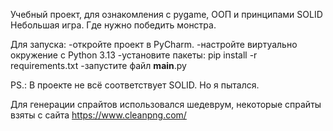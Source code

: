 Учебный проект, для ознакомления с pygame, ООП и принципами SOLID
Небольшая игра. Где нужно победить монстра.

Для запуска:
  -откройте проект в PyCharm.
  -настройте виртуально окружение с Python 3.13
  -установите пакеты: pip install -r requirements.txt
  -запустите файл __main__.py

PS.: В проекте не всё соответствует SOLID. Но я пытался.

Для генерации спрайтов использовался шедеврум, некоторые спрайты взяты с сайта
https://www.cleanpng.com/



